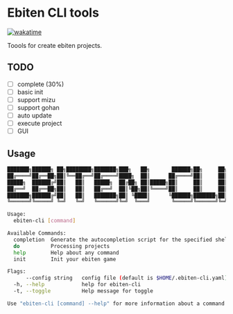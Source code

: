 # Ebiten CLI tools

[![wakatime](https://wakatime.com/badge/user/251739d5-2666-4202-9df0-c3b0c64457e4/project/1b45a32c-2320-4256-b50a-aca2391c1fc5.svg)](https://wakatime.com/badge/user/251739d5-2666-4202-9df0-c3b0c64457e4/project/1b45a32c-2320-4256-b50a-aca2391c1fc5)

Toools for create ebiten projects.

## TODO
- [ ] complete (30%)
- [ ] basic init
- [ ] support mizu
- [ ] support gohan
- [ ] auto update
- [ ] execute project
- [ ] GUI

## Usage

```bash
███████╗██████╗ ██╗████████╗███████╗███╗   ██╗       ██████╗██╗     ██╗
██╔════╝██╔══██╗██║╚══██╔══╝██╔════╝████╗  ██║      ██╔════╝██║     ██║
█████╗  ██████╔╝██║   ██║   █████╗  ██╔██╗ ██║█████╗██║     ██║     ██║
██╔══╝  ██╔══██╗██║   ██║   ██╔══╝  ██║╚██╗██║╚════╝██║     ██║     ██║
███████╗██████╔╝██║   ██║   ███████╗██║ ╚████║      ╚██████╗███████╗██║
╚══════╝╚═════╝ ╚═╝   ╚═╝   ╚══════╝╚═╝  ╚═══╝       ╚═════╝╚══════╝╚═╝

Usage:
  ebiten-cli [command]

Available Commands:
  completion  Generate the autocompletion script for the specified shell
  do          Processing projects
  help        Help about any command
  init        Init your ebiten game

Flags:
      --config string   config file (default is $HOME/.ebiten-cli.yaml)
  -h, --help            help for ebiten-cli
  -t, --toggle          Help message for toggle

Use "ebiten-cli [command] --help" for more information about a command.
```